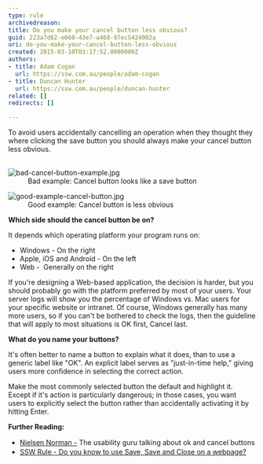 ```yaml
---
type: rule
archivedreason: 
title: Do you make your cancel button less obvious?
guid: 223a7d62-e660-43e7-a468-97ec5424902a
uri: do-you-make-your-cancel-button-less-obvious
created: 2015-03-10T03:17:52.0000000Z
authors:
- title: Adam Cogan
  url: https://ssw.com.au/people/adam-cogan
- title: Duncan Hunter
  url: https://ssw.com.au/people/duncan-hunter
related: []
redirects: []

---
```



​To avoid users&#160;accidentally cancelling an operation when they thought they where clicking the save button you should always make your cancel button less obvious.&#160;
<br><excerpt class='endintro'></excerpt><br>
<dl class="badImage"><dt>​<img src="/PublishingImages/bad-cancel-button-example.jpg" alt="bad-cancel-button-example.jpg" /></dt><dd>Bad example&#58; Cancel button looks like a save button​​</dd></dl><dl class="goodImage"><dt>
      <img src="/PublishingImages/good-example-cancel-button.jpg" alt="good-example-cancel-button.jpg" /></dt><dd>​​​Good example&#58; Cancel button is less obvious</dd></dl><p> 
   <strong>Which side should the cancel button be on?</strong></p><p>It depends which operating platform your program runs on&#58;<br></p><ul><li>Windows - On the right</li><li>Apple, iOS and Android - On the left</li><li>Web - &#160;​Generally on the&#160;​right</li></ul><p>If you're de​signing a Web-based application, the decision is harder, but you should probably go with the platform preferred by most of your users. Your server logs will show you the percentage of Windows vs. Mac users for your specific website or intranet. Of course, Windows generally has many more users, so if you can't be bothered to check the logs, then the guideline that will apply to most situations is OK first, Cancel last.​</p><p> 
   <strong>What do you name your buttons?</strong></p><p>It's often better to name a button&#160;to explain what it does, than to use a generic label like &quot;OK&quot;. An explicit label serves as &quot;just-in-time help,&quot; giving users more confidence in selecting the correct action.</p><p>Make the most commonly selected button the default and highlight it. Except if it's action is particularly dangerous; in those cases, you want users to explicitly select the button rather than accidentally activating it by hitting Enter.​​</p><p>
   <strong>Further Reading&#58;</strong></p><ul><li>​<a href="http&#58;//www.nngroup.com/articles/ok-cancel-or-cancel-ok/" style="line-height&#58;20px;background-color&#58;initial;">​Nielsen Norman -</a>&#160;The usability guru talking about ok and cancel buttons​<br></li><li>
      <a href="/do-you-know-to-use-save-save-and-close-on-a-webpage">SSW Rule -&#160;​Do you know to use Save, Save and Close on a webpage​?​​</a></li></ul>


